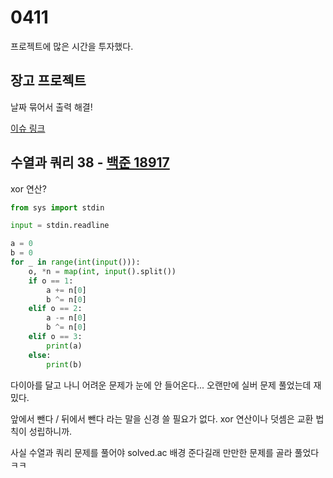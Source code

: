 # 0411

프로젝트에 많은 시간을 투자했다.

## 장고 프로젝트

날짜 묶어서 출력 해결!

[이슈 링크](https://github.com/djLeeeee/project1/issues/8)



## 수열과 쿼리 38 - [백준 18917](https://www.acmicpc.net/problem/18917)

xor 연산?

```python
from sys import stdin

input = stdin.readline

a = 0
b = 0
for _ in range(int(input())):
    o, *n = map(int, input().split())
    if o == 1:
        a += n[0]
        b ^= n[0]
    elif o == 2:
        a -= n[0]
        b ^= n[0]
    elif o == 3:
        print(a)
    else:
        print(b)

```

다이아를 달고 나니 어려운 문제가 눈에 안 들어온다... 오랜만에 실버 문제 풀었는데 재밌다.

앞에서 뺀다 / 뒤에서 뺀다 라는 말을 신경 쓸 필요가 없다. xor 연산이나 덧셈은 교환 법칙이 성립하니까.

사실 수열과 쿼리 문제를 풀어야 solved.ac 배경 준다길래 만만한 문제를 골라 풀었다 ㅋㅋ
